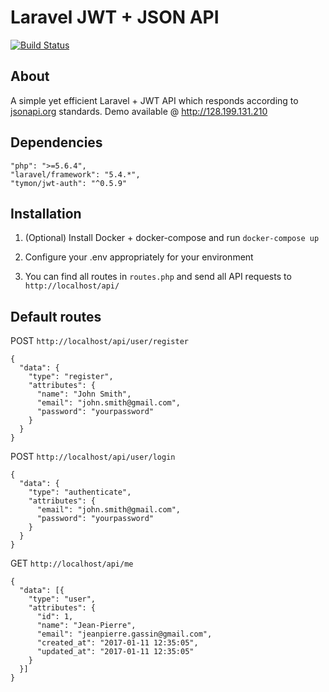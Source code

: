 # Laravel JWT + JSON API
[![Build Status](https://travis-ci.org/Jean-PierreGassin/laravel-jwt-json-api.svg?branch=master)](https://travis-ci.org/Jean-PierreGassin/laravel-jwt-json-api)

## About

A simple yet efficient Laravel + JWT API which responds according to [jsonapi.org](http://jsonapi.org/) standards. 
Demo available @ http://128.199.131.210

## Dependencies
```
"php": ">=5.6.4",
"laravel/framework": "5.4.*",
"tymon/jwt-auth": "^0.5.9"
```

## Installation
1. (Optional) Install Docker + docker-compose and run `docker-compose up`

2. Configure your .env appropriately for your environment

3. You can find all routes in `routes.php` and send all API requests to `http://localhost/api/`

## Default routes
POST `http://localhost/api/user/register`
```
{
  "data": {
    "type": "register",
    "attributes": {
      "name": "John Smith",
      "email": "john.smith@gmail.com",
      "password": "yourpassword"
    }
  }
}
```

POST `http://localhost/api/user/login`
```
{
  "data": {
    "type": "authenticate",
    "attributes": {
      "email": "john.smith@gmail.com",
      "password": "yourpassword"
    }
  }
}
```

GET `http://localhost/api/me`
```
{
  "data": [{
    "type": "user",
    "attributes": {
      "id": 1,
      "name": "Jean-Pierre",
      "email": "jeanpierre.gassin@gmail.com",
      "created_at": "2017-01-11 12:35:05",
      "updated_at": "2017-01-11 12:35:05"
    }
  }]
}
```
